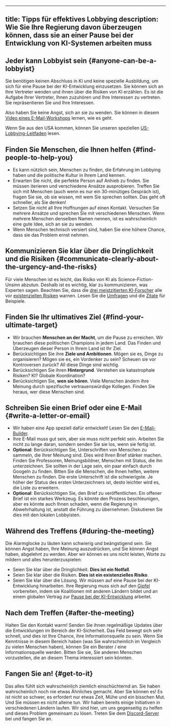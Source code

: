 

---
title: Tipps für effektives Lobbying
description: Wie Sie Ihre Regierung davon überzeugen können, dass sie an einer Pause bei der Entwicklung von KI-Systemen arbeiten muss
---

## Jeder kann Lobbyist sein {#anyone-can-be-a-lobbyist}

Sie benötigen keinen Abschluss in KI und keine spezielle Ausbildung, um sich für eine Pause bei der KI-Entwicklung einzusetzen.
Sie können sich an Ihre Vertreter wenden und ihnen über die Risiken von KI erzählen.
Es ist die Aufgabe Ihrer Vertreter, Ihnen zuzuhören und Ihre Interessen zu vertreten.
Sie repräsentieren Sie und Ihre Interessen.

Also haben Sie keine Angst, sich an sie zu wenden.
Sie können in diesem [Video eines E-Mail-Workshops](https://www.youtube.com/watch?v=Mjq4NFiKKd0) lernen, wie es geht.

Wenn Sie aus den USA kommen, können Sie unseren speziellen [US-Lobbying-Leitfaden](/us-lobby-guide) lesen.

## Finden Sie Menschen, die Ihnen helfen {#find-people-to-help-you}

- Es kann nützlich sein, Menschen zu finden, die Erfahrung im Lobbying haben und die politische Kultur in Ihrem Land kennen.
- Erwarten Sie nicht, die perfekte Person auf Anhieb zu finden. Sie müssen iterieren und verschiedene Ansätze ausprobieren. Treffen Sie sich mit Menschen (auch wenn es nur ein 30-minütiges Gespräch ist), fragen Sie sie, ob sie wissen, mit wem Sie sprechen sollten. Das geht oft schneller, als Sie denken!
- Setzen Sie nicht all Ihre Hoffnungen auf einen Kontakt. Versuchen Sie mehrere Ansätze und sprechen Sie mit verschiedenen Menschen. Wenn mehrere Menschen denselben Namen nennen, ist es wahrscheinlich eine gute Idee, sich an sie zu wenden.
- Wenn Menschen technisch versiert sind, haben Sie eine höhere Chance, dass sie das Problem ernst nehmen.

## Kommunizieren Sie klar über die Dringlichkeit und die Risiken {#communicate-clearly-about-the-urgency-and-the-risks}

Für viele Menschen ist es leicht, das Risiko von KI als Science-Fiction-Unsinn abzutun.
Deshalb ist es wichtig, klar zu kommunizieren, was Experten sagen.
Beachten Sie, dass die [drei meistzitierten KI-Forscher](https://twitter.com/PauseAI/status/1734641804245455017) alle vor [existenziellen Risiken](/xrisk) warnen.
Lesen Sie die [Umfragen](/polls-and-surveys) und die [Zitate](/quotes) für Beispiele.

## Finden Sie Ihr ultimatives Ziel {#find-your-ultimate-target}

- Wir brauchen **Menschen an der Macht**, um die Pause zu erreichen. Wir brauchen diese politischen Champions in jedem Land. Das Finden und Überzeugen dieser Person in Ihrem Land ist Ihr Ziel.
- Berücksichtigen Sie ihre **Ziele und Ambitionen**. Mögen sie es, Dinge zu organisieren? Mögen sie es, ein Vordenker zu sein? Scheuen sie vor Kontroversen zurück? All diese Dinge sind wichtig.
- Berücksichtigen Sie ihren **Hintergrund**. Verstehen sie katastrophale Risiken? KI? Globale Koordination?
- Berücksichtigen Sie, **wen sie hören**. Viele Menschen ändern ihre Meinung durch spezifische vertrauenswürdige Kollegen. Finden Sie heraus, wer diese Menschen sind.

## Schreiben Sie einen Brief oder eine E-Mail {#write-a-letter-or-email}

- Wir haben eine App speziell dafür entwickelt! Lesen Sie den [E-Mail-Builder](/email-builder).
- Ihre E-Mail muss gut sein, aber sie muss nicht perfekt sein. Arbeiten Sie nicht zu lange daran, sondern senden Sie sie los, wenn sie fertig ist.
- **Optional**: Berücksichtigen Sie, Unterschriften von Menschen zu sammeln, die Ihrer Meinung sind. Dies wird Ihren Brief stärker machen. Finden Sie Professoren, Meinungsbildner, Menschen mit Status, die ihn unterzeichnen. Sie sollten in der Lage sein, ein paar einfach durch Googeln zu finden. Bitten Sie die Menschen, die Ihnen helfen, weitere Menschen zu finden. Die erste Unterschrift ist die schwierigste. Je höher der Status des ersten Unterzeichners ist, desto leichter wird es, die Liste zu erweitern.
- **Optional**: Berücksichtigen Sie, den Brief zu veröffentlichen. Ein offener Brief ist ein starkes Werkzeug. Es könnte den Prozess beschleunigen, aber es könnte auch Ihnen schaden, wenn die Regierung in Abwehrhaltung ist, anstatt die Führung zu übernehmen. Diskutieren Sie dies mit den lokalen Lobbyisten.

## Während des Treffens {#during-the-meeting}

Die Alarmglocke zu läuten kann schwierig und beängstigend sein.
Sie können Angst haben, Ihre Meinung auszudrücken, und Sie können Angst haben, abgelehnt zu werden.
Aber wir können es uns nicht leisten, Worte zu mildern und alles herunterzuspielen:

- Seien Sie klar über die Dringlichkeit. **Dies ist ein Notfall**.
- Seien Sie klar über die Risiken. **Dies ist ein existenzielles Risiko**.
- Seien Sie klar über die Lösung. Wir müssen auf eine Pause bei der KI-Entwicklung hinarbeiten. Ihre Regierung muss sich auf den [Gipfel](/summit) vorbereiten, indem sie Koalitionen mit anderen Ländern bildet und an einem globalen Vertrag zur [Pause bei der KI-Entwicklung](/proposal) arbeitet.

## Nach dem Treffen {#after-the-meeting}

Halten Sie den Kontakt warm!
Senden Sie ihnen regelmäßige Updates über die Entwicklungen im Bereich der KI-Sicherheit.
Das Feld bewegt sich sehr schnell, und dies ist Ihre Chance, ihre Informationsquelle zu sein.
Wenn Sie Kenntnisse in diesem Bereich haben (was Sie wahrscheinlich im Vergleich zu vielen Menschen haben), können Sie ein Berater / eine Informationsquelle werden.
Bitten Sie sie, Sie anderen Menschen vorzustellen, die an diesem Thema interessiert sein könnten.

## Fangen Sie an! {#get-to-it}

Das alles fühlt sich wahrscheinlich ziemlich einschüchternd an.
Sie haben wahrscheinlich noch nie etwas Ähnliches gemacht.
Aber Sie können es!
Es ist nicht so schwer, es erfordert nur etwas Zeit, Mühe und ein bisschen Mut.
Und Sie müssen es nicht alleine tun.
Wir haben bereits einige Initiativen in verschiedenen Ländern laufen.
Wir sind hier, um uns gegenseitig zu helfen und dieses Problem gemeinsam zu lösen.
Treten Sie dem [Discord-Server](https://discord.gg/2XXWXvErfA) bei und fangen Sie an.